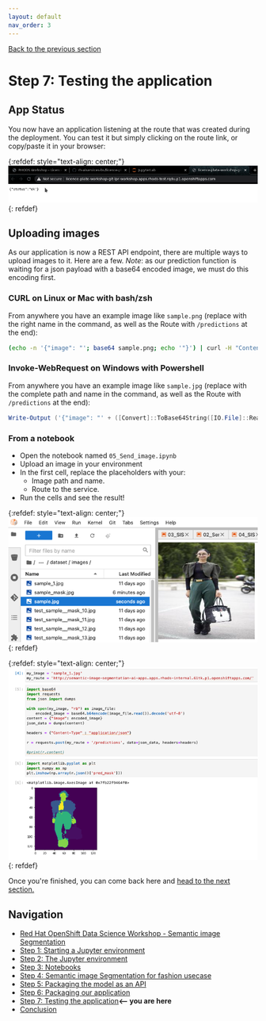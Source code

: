 ```yaml
---
layout: default
nav_order: 3
---
```

[Back to the previous section](step6.md)

# Step 7: Testing the application

## App Status

You now have an application listening at the route that was created during the deployment. You can test it but simply clicking on the route link, or copy/paste it in your browser:

{:refdef: style="text-align: center;"}
![alt text](./assets/img/app_status.png "Route")
{: refdef}

## Uploading images

As our application is now a REST API endpoint, there are multiple ways to upload images to it. Here are a few.
*Note*: as our prediction function is waiting for a json payload with a base64 encoded image, we must do this encoding first.

### CURL on Linux or Mac with bash/zsh

From anywhere you have an example image like `sample.png` (replace with the right name in the command, as well as the Route with `/predictions` at the end):

```bash
(echo -n '{"image": "'; base64 sample.png; echo '"}') | curl -H "Content-Type: application/json" -d @- http://semantic-image-segmentation-workshop-git-ai-apps.apps.rhods-internal.61tk.p1.openshiftapps.com/predictions
```

### Invoke-WebRequest on Windows with Powershell

From anywhere you have an example image like `sample.jpg` (replace with the complete path and name in the command, as well as the Route with `/predictions` at the end):

```powershell
Write-Output ('{"image": "' + ([Convert]::ToBase64String([IO.File]::ReadAllBytes('C:\Users\Guillaume\Downloads\sample.png'))) + '"}') | iwr -Uri http://semantic-image-segmentation-workshop-git-ai-apps.apps.rhods-internal.61tk.p1.openshiftapps.com/predictions -Method 'POST' -ContentType: 'application/json' | Select-Object -Expand Content
```

### From a notebook

* Open the notebook named `05_Send_image.ipynb`
* Upload an image in your environment
* In the first cell, replace the placeholders with your:
  * Image path and name.
  * Route to the service.
* Run the cells and see the result!

{:refdef: style="text-align: center;"}
![alt text](./assets/img/fashion_send_image.png "sample")
{: refdef}

{:refdef: style="text-align: center;"}
![alt text](./assets/img/fashion_send_image_result.png "Result")
{: refdef}

Once you're finished, you can come back here and [head to the next section.](step8.md)

## Navigation

<!-- startnav -->
* [Red Hat OpenShift Data Science Workshop - Semantic image Segmentation](index.md)
* [Step 1: Starting a Jupyter environment](step1.md)
* [Step 2: The Jupyter environment](step2.md)
* [Step 3: Notebooks](step3.md)
* [Step 4: Semantic image Segmentation for fashion usecase](step4.md)
* [Step 5: Packaging the model as an API](step5.md)
* [Step 6: Packaging our application](step6.md)
* [Step 7: Testing the application](step7.md)**<-- you are here**
* [Conclusion](step8.md)
<!-- endnav -->

